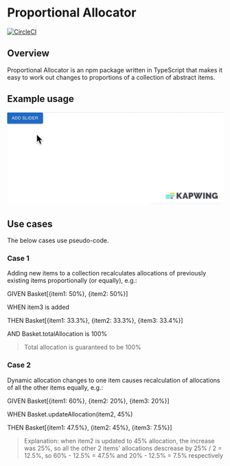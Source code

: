 # Proportional Allocator

[![CircleCI](https://dl.circleci.com/status-badge/img/gh/danielpmichalski/proportional-allocator/tree/master.svg?style=shield)](https://dl.circleci.com/status-badge/redirect/gh/danielpmichalski/proportional-allocator/tree/master)

## Overview

Proportional Allocator is an npm package written in TypeScript that makes it easy to work out changes to proportions of a collection of abstract items.

## Example usage

![Example usage](https://github.com/danielpmichalski/proportional-allocator/raw/master/proportional-sliders.gif)

## Use cases

The below cases use pseudo-code.

### Case 1

Adding new items to a collection recalculates allocations of previously existing items proportionally (or equally), e.g.:

GIVEN Basket[{item1: 50%}, {item2: 50%}]

WHEN item3 is added

THEN Basket[{item1: 33.3%}, {item2: 33.3%}, {item3: 33.4%}]

AND Basket.totalAllocation is 100%

> Total allocation is guaranteed to be 100%

### Case 2

Dynamic allocation changes to one item causes recalculation of allocations of all the other items equally, e.g.:

GIVEN Basket[{item1: 60%}, {item2: 20%}, {item3: 20%}]

WHEN Basket.updateAllocation(item2, 45%)

THEN Basket[{item1: 47.5%}, {item2: 45%}, {item3: 7.5%}]

> Explanation: when item2 is updated to 45% allocation, the increase was 25%, so all the other 2 items' allocations descrease by 25% / 2 = 12.5%, so 60% - 12.5% = 47.5% and 20% - 12.5% = 7.5% respectively

